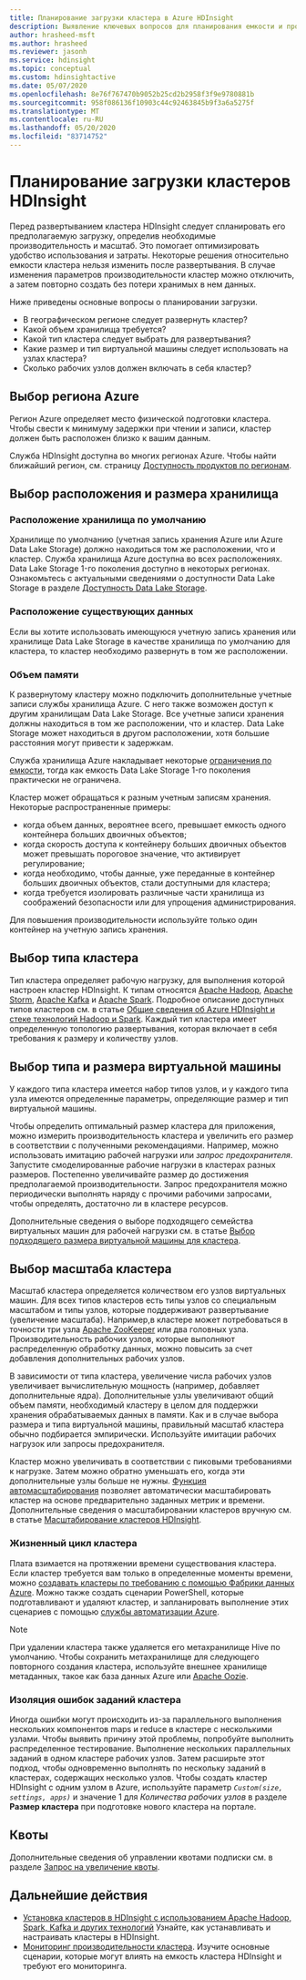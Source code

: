 ```yaml
---
title: Планирование загрузки кластера в Azure HDInsight
description: Выявление ключевых вопросов для планирования емкости и производительности кластера Azure HDInsight.
author: hrasheed-msft
ms.author: hrasheed
ms.reviewer: jasonh
ms.service: hdinsight
ms.topic: conceptual
ms.custom: hdinsightactive
ms.date: 05/07/2020
ms.openlocfilehash: 8e76f767470b9052b25cd2b2958f3f9e9780881b
ms.sourcegitcommit: 958f086136f10903c44c92463845b9f3a6a5275f
ms.translationtype: MT
ms.contentlocale: ru-RU
ms.lasthandoff: 05/20/2020
ms.locfileid: "83714752"
---
```

# <a name="capacity-planning-for-hdinsight-clusters"></a>Планирование загрузки кластеров HDInsight

Перед развертыванием кластера HDInsight следует спланировать его предполагаемую загрузку, определив необходимые производительность и масштаб. Это помогает оптимизировать удобство использования и затраты. Некоторые решения относительно емкости кластера нельзя изменить после развертывания. В случае изменения параметров производительности кластер можно отключить, а затем повторно создать без потери хранимых в нем данных.

Ниже приведены основные вопросы о планировании загрузки.

* В географическом регионе следует развернуть кластер?
* Какой объем хранилища требуется?
* Какой тип кластера следует выбрать для развертывания?
* Какие размер и тип виртуальной машины следует использовать на узлах кластера?
* Сколько рабочих узлов должен включать в себя кластер?

## <a name="choose-an-azure-region"></a>Выбор региона Azure

Регион Azure определяет место физической подготовки кластера. Чтобы свести к минимуму задержки при чтении и записи, кластер должен быть расположен близко к вашим данным.

Служба HDInsight доступна во многих регионах Azure. Чтобы найти ближайший регион, см. страницу [Доступность продуктов по регионам](https://azure.microsoft.com/global-infrastructure/services/?products=hdinsight).

## <a name="choose-storage-location-and-size"></a>Выбор расположения и размера хранилища

### <a name="location-of-default-storage"></a>Расположение хранилища по умолчанию

Хранилище по умолчанию (учетная запись хранения Azure или Azure Data Lake Storage) должно находиться том же расположении, что и кластер. Служба хранилища Azure доступна во всех расположениях. Data Lake Storage 1-го поколения доступно в некоторых регионах. Ознакомьтесь с актуальными сведениями о доступности Data Lake Storage в разделе [Доступность Data Lake Storage](https://azure.microsoft.com/global-infrastructure/services/?products=storage).

### <a name="location-of-existing-data"></a>Расположение существующих данных

Если вы хотите использовать имеющуюся учетную запись хранения или хранилище Data Lake Storage в качестве хранилища по умолчанию для кластера, то кластер необходимо развернуть в том же расположении.

### <a name="storage-size"></a>Объем памяти

К развернутому кластеру можно подключить дополнительные учетные записи службы хранилища Azure. С него также возможен доступ к другим хранилищам Data Lake Storage. Все учетные записи хранения должны находиться в том же расположении, что и кластер. Data Lake Storage может находиться в другом расположении, хотя большие расстояния могут привести к задержкам.

Служба хранилища Azure накладывает некоторые [ограничения по емкости](../azure-resource-manager/management/azure-subscription-service-limits.md#storage-limits), тогда как емкость Data Lake Storage 1-го поколения практически не ограничена.

Кластер может обращаться к разным учетным записям хранения. Некоторые распространенные примеры:

* когда объем данных, вероятнее всего, превышает емкость одного контейнера больших двоичных объектов;
* когда скорость доступа к контейнеру больших двоичных объектов может превышать пороговое значение, что активирует регулирование;
* когда необходимо, чтобы данные, уже переданные в контейнер больших двоичных объектов, стали доступными для кластера;
* когда требуется изолировать различные части хранилища из соображений безопасности или для упрощения администрирования.

Для повышения производительности используйте только один контейнер на учетную запись хранения.

## <a name="choose-a-cluster-type"></a>Выбор типа кластера

Тип кластера определяет рабочую нагрузку, для выполнения которой настроен кластер HDInsight. К типам относятся [Apache Hadoop](./hadoop/apache-hadoop-introduction.md), [Apache Storm](./storm/apache-storm-overview.md), [Apache Kafka](./kafka/apache-kafka-introduction.md) и [Apache Spark](./spark/apache-spark-overview.md). Подробное описание доступных типов кластеров см. в статье [Общие сведения об Azure HDInsight и стеке технологий Hadoop и Spark](hdinsight-overview.md#cluster-types-in-hdinsight). Каждый тип кластера имеет определенную топологию развертывания, которая включает в себя требования к размеру и количеству узлов.

## <a name="choose-the-vm-size-and-type"></a>Выбор типа и размера виртуальной машины

У каждого типа кластера имеется набор типов узлов, и у каждого типа узла имеются определенные параметры, определяющие размер и тип виртуальной машины.

Чтобы определить оптимальный размер кластера для приложения, можно измерить производительность кластера и увеличить его размер в соответствии с полученными рекомендациями. Например, можно использовать имитацию рабочей нагрузки или *запрос предохранителя*. Запустите смоделированные рабочие нагрузки в кластерах разных размеров. Постепенно увеличивайте размер до достижения предполагаемой производительности. Запрос предохранителя можно периодически выполнять наряду с прочими рабочими запросами, чтобы определять, достаточно ли в кластере ресурсов.

Дополнительные сведения о выборе подходящего семейства виртуальных машин для рабочей нагрузки см. в статье [Выбор подходящего размера виртуальной машины для кластера](hdinsight-selecting-vm-size.md).

## <a name="choose-the-cluster-scale"></a>Выбор масштаба кластера

Масштаб кластера определяется количеством его узлов виртуальных машин. Для всех типов кластеров есть типы узлов со специальным масштабом и типы узлов, которые поддерживают развертывание (увеличение масштаба). Например,в кластере может потребоваться в точности три узла [Apache ZooKeeper](https://zookeeper.apache.org/) или два головных узла. Производительность рабочих узлов, которые выполняют распределенную обработку данных, можно повысить за счет добавления дополнительных рабочих узлов.

В зависимости от типа кластера, увеличение числа рабочих узлов увеличивает вычислительную мощность (например, добавляет дополнительные ядра). Дополнительные узлы увеличивают общий объем памяти, необходимый кластеру в целом для поддержки хранения обрабатываемых данных в памяти. Как и в случае выбора размера и типа виртуальной машины, правильный масштаб кластера обычно подбирается эмпирически. Используйте имитации рабочих нагрузок или запросы предохранителя.

Кластер можно увеличивать в соответствии с пиковыми требованиями к нагрузке. Затем можно обратно уменьшать его, когда эти дополнительные узлы больше не нужны. [Функция автомасштабирования](hdinsight-autoscale-clusters.md) позволяет автоматически масштабировать кластер на основе предварительно заданных метрик и времени. Дополнительные сведения о масштабировании кластеров вручную см. в статье [Масштабирование кластеров HDInsight](hdinsight-scaling-best-practices.md).

### <a name="cluster-lifecycle"></a>Жизненный цикл кластера

Плата взимается на протяжении времени существования кластера. Если кластер требуется вам только в определенные моменты времени, можно [создавать кластеры по требованию с помощью Фабрики данных Azure](hdinsight-hadoop-create-linux-clusters-adf.md). Можно также создать сценарии PowerShell, которые подготавливают и удаляют кластер, и запланировать выполнение этих сценариев с помощью [службы автоматизации Azure](https://azure.microsoft.com/services/automation/).

> [!NOTE]  
> При удалении кластера также удаляется его метахранилище Hive по умолчанию. Чтобы сохранить метахранилище для следующего повторного создания кластера, используйте внешнее хранилище метаданных, такое как база данных Azure или [Apache Oozie](https://oozie.apache.org/).

### <a name="isolate-cluster-job-errors"></a>Изоляция ошибок заданий кластера

Иногда ошибки могут происходить из-за параллельного выполнения нескольких компонентов maps и reduce в кластере с несколькими узлами. Чтобы выявить причину этой проблемы, попробуйте выполнить распределенное тестирование. Выполнение нескольких параллельных заданий в одном кластере рабочих узлов. Затем расширьте этот подход, чтобы одновременно выполнять по нескольку заданий в кластерах, содержащих несколько узлов. Чтобы создать кластер HDInsight с одним узлом в Azure, используйте параметр *`Custom(size, settings, apps)`* и значение 1 для *Количества рабочих узлов* в разделе **Размер кластера** при подготовке нового кластера на портале.

## <a name="quotas"></a>Квоты

Дополнительные сведения об управлении квотами подписки см. в разделе [Запрос на увеличение квоты](quota-increase-request.md).

## <a name="next-steps"></a>Дальнейшие действия

* [Установка кластеров в HDInsight с использованием Apache Hadoop, Spark, Kafka и других технологий](hdinsight-hadoop-provision-linux-clusters.md) Узнайте, как устанавливать и настраивать кластеры в HDInsight.
* [Мониторинг производительности кластера](hdinsight-key-scenarios-to-monitor.md). Изучите основные сценарии, которые могут влиять на емкость кластера HDInsight и требуют его мониторинга.
